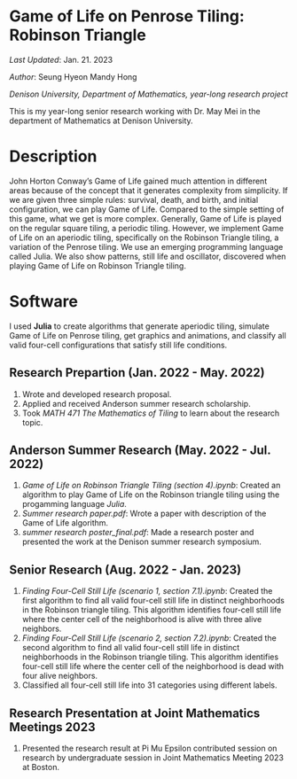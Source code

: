# Game of Life on Penrose Tiling: Robinson Triangle

*Last Updated*: Jan. 21. 2023

*Author*: Seung Hyeon Mandy Hong

*Denison University, Department of Mathematics, year-long research project*

This is my year-long senior research working with Dr. May Mei in the department of Mathematics at Denison University. 

# Description
John Horton Conway’s Game of Life gained much attention in different areas because of the concept that it generates complexity from simplicity. If we are given three simple rules: survival, death, and birth, and initial configuration, we can play Game of Life. Compared to the simple setting of this game, what we get is more complex. Generally, Game of Life is played on the regular square tiling, a periodic tiling. However, we implement Game of Life on an aperiodic tiling, specifically on the Robinson Triangle tiling, a variation of the Penrose tiling. We use an emerging programming language called Julia. We also show patterns, still life and oscillator, discovered when playing Game of Life on Robinson Triangle tiling.

# Software
I used **Julia** to create algorithms that generate aperiodic tiling, simulate Game of Life on Penrose tiling, get graphics and animations, and classify all valid four-cell configurations that satisfy still life conditions.

## Research Prepartion (Jan. 2022 - May. 2022)
1. Wrote and developed research proposal.
2. Applied and received Anderson summer research scholarship.
3. Took *MATH 471 The Mathematics of Tiling* to learn about the research topic.

## Anderson Summer Research (May. 2022 - Jul. 2022)
1. *Game of Life on Robinson Triangle Tiling (section 4).ipynb*: Created an algorithm to play Game of Life on the Robinson triangle tiling using the progamming language *Julia*.
2. *Summer research paper.pdf*: Wrote a paper with description of the Game of Life algorithm.
3. *summer research poster_final.pdf*: Made a research poster and presented the work at the Denison summer research symposium.

## Senior Research (Aug. 2022 - Jan. 2023)
1. *Finding Four-Cell Still Life (scenario 1, section 7.1).ipynb*: Created the first algorithm to find all valid four-cell still life in distinct neighborhoods in the Robinson triangle tiling. This algorithm identifies four-cell still life where the center cell of the neighborhood is alive with three alive neighbors.
2. *Finding Four-Cell Still Life (scenario 2, section 7.2).ipynb*:  Created the second algorithm to find all valid four-cell still life in distinct neighborhoods in the Robinson triangle tiling. This algorithm identifies four-cell still life where the center cell of the neighborhood is dead with four alive neighbors.
3. Classified all four-cell still life into 31 categories using different labels.

## Research Presentation at Joint Mathematics Meetings 2023
1. Presented the research result at Pi Mu Epsilon contributed session on research by undergraduate session in Joint Mathematics Meeting 2023 at Boston.
